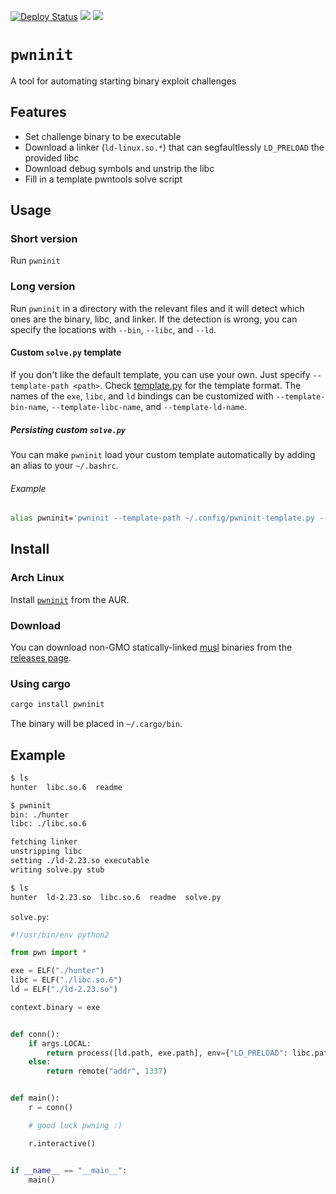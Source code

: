 [![Deploy Status](https://github.com/io12/pwninit/workflows/deploy/badge.svg)](https://github.com/io12/pwninit/actions)
[![](https://img.shields.io/crates/v/pwninit)](https://crates.io/crates/pwninit)
[![](https://docs.rs/pwninit/badge.svg)](https://docs.rs/pwninit)

# `pwninit`

A tool for automating starting binary exploit challenges

## Features

- Set challenge binary to be executable
- Download a linker (`ld-linux.so.*`) that can segfaultlessly `LD_PRELOAD` the provided libc
- Download debug symbols and unstrip the libc
- Fill in a template pwntools solve script

## Usage

### Short version

Run `pwninit`

### Long version

Run `pwninit` in a directory with the relevant files and it will detect which ones are the binary, libc, and linker. If the detection is wrong, you can specify the locations with `--bin`, `--libc`, and `--ld`.

#### Custom `solve.py` template

If you don't like the default template, you can use your own. Just specify `--template-path <path>`. Check [template.py](src/template.py) for the template format. The names of the `exe`, `libc`, and `ld` bindings can be customized with `--template-bin-name`, `--template-libc-name`, and `--template-ld-name`.

##### Persisting custom `solve.py`

You can make `pwninit` load your custom template automatically by adding an alias to your `~/.bashrc`.

###### Example

```bash
alias pwninit='pwninit --template-path ~/.config/pwninit-template.py --template-bin-name e'
```

## Install

### Arch Linux

Install [`pwninit`](https://aur.archlinux.org/packages/pwninit/) from the AUR.

### Download

You can download non-GMO statically-linked [musl](https://www.musl-libc.org/)
binaries from the [releases page](https://github.com/io12/pwninit/releases).

### Using cargo

```sh
cargo install pwninit
```

The binary will be placed in `~/.cargo/bin`.

## Example

```sh
$ ls
hunter  libc.so.6  readme

$ pwninit
bin: ./hunter
libc: ./libc.so.6

fetching linker
unstripping libc
setting ./ld-2.23.so executable
writing solve.py stub

$ ls
hunter  ld-2.23.so  libc.so.6  readme  solve.py
```

`solve.py`:
```python
#!/usr/bin/env python2

from pwn import *

exe = ELF("./hunter")
libc = ELF("./libc.so.6")
ld = ELF("./ld-2.23.so")

context.binary = exe


def conn():
    if args.LOCAL:
        return process([ld.path, exe.path], env={"LD_PRELOAD": libc.path})
    else:
        return remote("addr", 1337)


def main():
    r = conn()

    # good luck pwning :)

    r.interactive()


if __name__ == "__main__":
    main()
```
